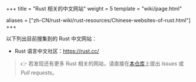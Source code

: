+++
title = "Rust 相关的中文网站"
weight = 5
template = "wiki/page.html"

aliases = ["zh-CN/rust-wiki/rust-resources/Chinese-websites-of-rust.html"]
+++

以下列出目前搜集到的 Rust 中文网站：

- Rust 语言中文社区：<https://rust.cc/>

> 👉 若发现还有更多 Rust 相关的网站，请直接在[本仓库](https://github.com/ByteBuffer2022/rustwiki.org)上提出 *Issues* 或 *Pull requests*。
